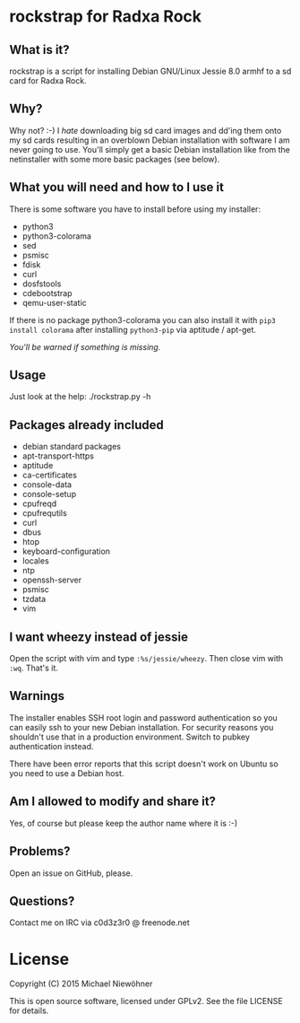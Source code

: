# rockstrap for Radxa Rock

## What is it?
rockstrap is a script for installing Debian GNU/Linux Jessie 8.0 armhf to a sd card for Radxa Rock.

## Why?
Why not? :-) I *hate* downloading big sd card images and dd'ing them onto my sd cards resulting in an overblown Debian installation with software I am never going to use. You'll simply get a basic Debian installation like from the netinstaller with some more basic packages (see below).

## What you will need and how to I use it
There is some software you have to install before using my installer:

* python3
* python3-colorama
* sed
* psmisc
* fdisk
* curl
* dosfstools
* cdebootstrap
* qemu-user-static

If there is no package python3-colorama you can also install it with `pip3 install colorama` after installing `python3-pip` via aptitude / apt-get.

*You'll be warned if something is missing.*

## Usage
Just look at the help: ./rockstrap.py -h

## Packages already included
* debian standard packages
* apt-transport-https
* aptitude
* ca-certificates
* console-data
* console-setup
* cpufreqd
* cpufrequtils
* curl
* dbus
* htop
* keyboard-configuration
* locales
* ntp
* openssh-server
* psmisc
* tzdata
* vim

## I want wheezy instead of jessie
Open the script with vim and type `:%s/jessie/wheezy`. Then close vim with `:wq`. That's it.

## Warnings

The installer enables SSH root login and password authentication so you can easily ssh to your new Debian installation. For security reasons you shouldn't use that in a production environment. Switch to pubkey authentication instead.

There have been error reports that this script doesn't work on Ubuntu so you need to use a Debian host.

## Am I allowed to modify and share it?
Yes, of course but please keep the author name where it is :-)

## Problems?
Open an issue on GitHub, please.

## Questions?
Contact me on IRC via c0d3z3r0 @ freenode.net

# License

Copyright (C) 2015 Michael Niewöhner

This is open source software, licensed under GPLv2. See the file LICENSE for details.
